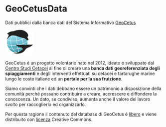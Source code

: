 # GeoCetusData

Dati pubblici dalla banca dati del Sistema Informativo <a href="https://geocetus.it" target="_blank">GeoCetus</a>

<img src="LogoGeoCetus2020_compact_small.png"/></img>

GeoCetus &eacute; un progetto volontario nato nel 2012, ideato e sviluppato dal <a href="http://centrostudicetacei.it" target="_blank">Centro Studi Cetacei</a> al fine di creare una <strong>banca dati georeferenziata degli spiaggiamenti</strong> e degli interventi effettuati su cetacei e tartarughe marine lungo le coste italiane ed un **portale per la sua fruizione**. 

Siamo convinti che i dati debbano essere un patrimonio a disposizione della comunit&agrave; perché possano contribuire a creare, accrescere e diffondere la conoscenza. Un dato, se condiviso, aumenta anche il valore del lavoro svolto per raccoglierlo ed organizzarlo.

Per questa ragione il contenuto del database di GeoCetus é <a href="http://it.wikipedia.org/wiki/Dati_aperti" target="_blank">libero</a> e viene distribuito con <a href="http://creativecommons.org/licenses/by-sa/3.0/it/" target="_blank">licenza</a> Creative Commons.
